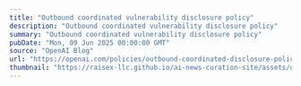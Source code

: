 ```yaml
---
title: "Outbound coordinated vulnerability disclosure policy"
description: "Outbound coordinated vulnerability disclosure policy"
summary: "Outbound coordinated vulnerability disclosure policy"
pubDate: "Mon, 09 Jun 2025 00:00:00 GMT"
source: "OpenAI Blog"
url: "https://openai.com/policies/outbound-coordinated-disclosure-policy"
thumbnail: "https://raisex-llc.github.io/ai-news-curation-site/assets/openai_logo.png"
---
```


